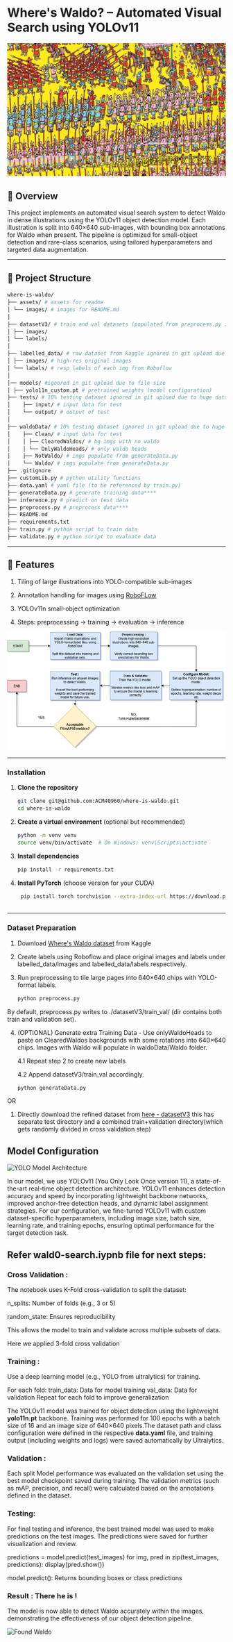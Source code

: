 
# Where's Waldo? – Automated Visual Search using YOLOv11

![Find Waldo Illustration](/assets/images/1.jpg "Find Waldo Illustration")

## 📜 Overview

This project implements an automated visual search system to detect Waldo in dense illustrations using the YOLOv11 object detection model. Each illustration is split into 640×640 sub-images, with bounding box annotations for Waldo when present. The pipeline is optimized for small-object detection and rare-class scenarios, using tailored hyperparameters and targeted data augmentation.

---

## 📂 Project Structure

```bash
where-is-waldo/
├── assets/ # assets for readme
│ └── images/ # images for README.md
│
├── datasetV3/ # train and val datasets (populated from preprocess.py ignored in git due to huge dataset)
│ ├── images/ 
│ └── labels/ 
│
├── labelled_data/ # raw dataset from kaggle ignored in git upload due to huge dataset
│ ├── images/ # high-res original images
│ └── labels/ # resp labels of each img from Roboflow
│
│── models/ #ignored in git upload due to file size
│ ├── yolo11n_custom.pt # pretrained weights (model configuration)
├── tests/ # 10% testing dataset ignored in git upload due to huge dataset
│    ├── input/ # input data for test
│    └── output/ # output of test
│
├── waldoData/ # 10% testing dataset ignored in git upload due to huge dataset
│    ├── Clean/ # input data for test
│    │ ├── ClearedWaldos/ # bg imgs with no waldo
│    │ └── OnlyWaldoHeads/ # only waldo heads
│    ├── NotWaldo/ # imgs populate from generateData.py
│    └── Waldo/ # imgs populate from generateData.py
├── .gitignore
├── customLib.py # python utility functions
├── data.yaml # yaml file (to be referenced by train.py)
├── generateData.py # generate training data****
├── inference.py # predict on test data
├── preprocess.py # preprocess data****
├── README.md 
├── requirements.txt
├── train.py # python script to train data
├── validate.py # python script to evaluate data
```

---

## 🚀 Features

1. Tiling of large illustrations into YOLO-compatible sub-images

2. Annotation handling for images using [RoboFLow](https://app.roboflow.com/)

3. YOLOv11n small-object optimization

4. Steps: preprocessing → training → evaluation → inference

![Project Structure](/assets/images/waldov2.png "Project Structure")

---

### Installation

1. **Clone the repository**

   ```bash
   git clone git@github.com:ACM40960/where-is-waldo.git
   cd where-is-waldo

2. **Create a virtual environment** (optional but recommended)

    ```bash
   python -m venv venv
   source venv/bin/activate  # On Windows: venv\Scripts\activate

3. **Install dependencies**

    ```bash
    pip install -r requirements.txt

4. **Install PyTorch** (choose version for your CUDA)

   ```bash
    pip install torch torchvision --extra-index-url https://download.pytorch.org/whl/cu118 # Example for CUDA 11.8
    
---

### Dataset Preparation

1. Download [Where's Waldo dataset](https://www.kaggle.com/datasets/residentmario/wheres-waldo) from Kaggle

2. Create labels using Roboflow and place original images and labels under labelled_data/images and labelled_data/labels respectively.

3. Run preprocessing to tile large pages into 640×640 chips with YOLO-format labels.

    ```bash
    python preprocess.py

By default, preprocess.py writes to ./datasetV3/train_val/ (dir contains both train and validation set).

4. (OPTIONAL) Generate extra Training Data - Use onlyWaldoHeads to paste on ClearedWaldos backgrounds with some rotations into 640×640 chips. Images with Waldo will populate in waldoData/Waldo folder. 

    4.1 Repeat step 2 to create new labels

    4.2 Append datasetV3/train_val accordingly.

    ```bash
    python generateData.py

OR

1. Directly download the refined dataset from [here - datasetV3](https://www.kaggle.com/datasets/bakshi15/waldo-dataset-v3) this has separate test directory and a combined train+validation directory(which gets randomly divided in cross validation step)

## Model Configuration

![YOLO Model Architecture](/assets/images/YOLOv11.webp "YOLOv11 Architecture")

In our model, we use YOLOv11 (You Only Look Once version 11), a state-of-the-art real-time object detection architecture. YOLOv11 enhances detection accuracy and speed by incorporating lightweight backbone networks, improved anchor-free detection heads, and dynamic label assignment strategies. For our configuration, we fine-tuned YOLOv11 with custom dataset-specific hyperparameters, including image size, batch size, learning rate, and training epochs, ensuring optimal performance for the target detection task.

## Refer wald0-search.iypnb file for next steps:

### Cross Validation :

The notebook uses K-Fold cross-validation to split the dataset:

n_splits: Number of folds (e.g., 3 or 5)

random_state: Ensures reproducibility

This allows the model to train and validate across multiple subsets of data.

Here we applied 3-fold cross validation

### Training :

Use a deep learning model (e.g., YOLO from ultralytics) for training.

For each fold:
train_data: Data for model training
val_data: Data for validation
Repeat for each fold to improve generalization

The YOLOv11 model was trained for object detection using the lightweight **yolo11n.pt** backbone. Training was performed for 100 epochs with a batch size of 16 and an image size of 640×640 pixels.The dataset path and class configuration were defined in the respective **data.yaml** file, and training output (including weights and logs) were saved automatically by Ultralytics.


### Validation :
Each split Model performance was evaluated on the validation set using the best model checkpoint saved during training. The validation metrics (such as mAP, precision, and recall) were calculated based on the annotations defined in the dataset.

### Testing:

For final testing and inference, the best trained model was used to make predictions on the test images. The predictions were saved for further visualization and review.

predictions = model.predict(test_images)
for img, pred in zip(test_images, predictions):
    display(pred.show())

model.predict(): Returns bounding boxes or class predictions


### Result : There he is !
The model is now able to detect Waldo accurately within the images, demonstrating the effectiveness of our object detection pipeline.

![Found Waldo](/assets/images/Found_Waldo.png "Found Waldo")